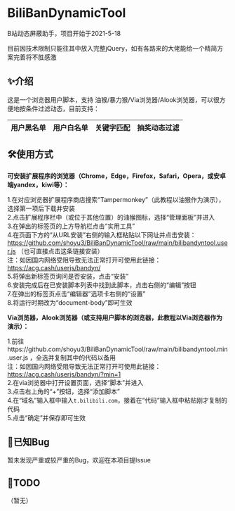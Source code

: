 # BiliBanDynamicTool
B站动态屏蔽助手，项目开始于2021-5-18

目前因技术限制只能往其中放入完整jQuery，如有各路来的大佬能给一个精简方案完善将不胜感激

## ✨介绍
这是一个浏览器用户脚本，支持 油猴/暴力猴/Via浏览器/Alook浏览器，可以很方便地按条件过滤动态，目前支持：

|用户黑名单|用户白名单|关键字匹配|抽奖动态过滤|
|---------|---------|---------|-----------|

## 🛠使用方式

<b>可安装扩展程序的浏览器（Chrome，Edge，Firefox，Safari，Opera，或安卓端yandex，kiwi等）：</b>

1.在对应浏览器扩展程序商店搜索“Tampermonkey”（此教程以油猴作为演示），选择第一项后下载并安装  
2.点击扩展程序栏中（或位于其他位置）的油猴图标，选择“管理面板”并进入  
3.在弹出的标签页的上方导航栏点击“实用工具”  
4.在页面下方的“从URL安装”右侧的输入框粘贴以下网址并点击安装：https://github.com/shoyu3/BiliBanDynamicTool/raw/main/bilibandyntool.user.js （也可直接点击这条链接安装）  
注：如因国内网络受阻导致无法正常打开可使用此链接：https://acg.cash/userjs/bandyn/  
5.将弹出新标签页询问是否安装，点击“安装”  
6.安装完成后在已安装脚本列表中找到此脚本，点击右侧的“编辑”按钮  
7.在弹出的标签页点击“编辑器”选项卡右侧的“设置”  
8.将运行时期改为“document-body”即可生效

<b>Via浏览器，Alook浏览器（或支持用户脚本的浏览器，此教程以Via浏览器作为演示）：</b>

1.前往https://github.com/shoyu3/BiliBanDynamicTool/raw/main/bilibandyntool.min.user.js ，全选并复制其中的代码以备用  
注：如因国内网络受阻导致无法正常打开可使用此链接：https://acg.cash/userjs/bandyn/?min=1  
2.在via浏览器中打开设置页面，选择“脚本”并进入  
3.点击右上角的“+”按钮，选择“添加脚本”  
4.在“域名”输入框中输入```t.bilibili.com```，接着在“代码”输入框中粘贴刚才复制的代码  
5.点击“确定”并保存即可生效

## 🚧已知Bug

暂未发现严重或较严重的Bug，欢迎在本项目提Issue

## 🧭TODO

（暂无）
